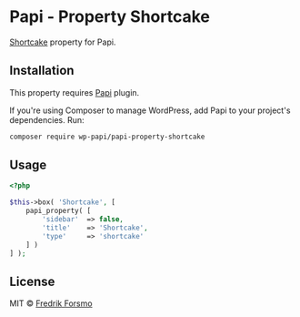 # Papi - Property Shortcake

[Shortcake](https://github.com/wp-shortcake/shortcake) property for Papi.

## Installation

This property requires [Papi](https://wp-papi.github.io/) plugin.

If you're using Composer to manage WordPress, add Papi to your project's dependencies. Run:

```sh
composer require wp-papi/papi-property-shortcake
```

## Usage

```php
<?php

$this->box( 'Shortcake', [
    papi_property( [
        'sidebar'  => false,
        'title'    => 'Shortcake',
        'type'     => 'shortcake'
    ] )
] );
```

## License

MIT © [Fredrik Forsmo](https://github.com/frozzare)
